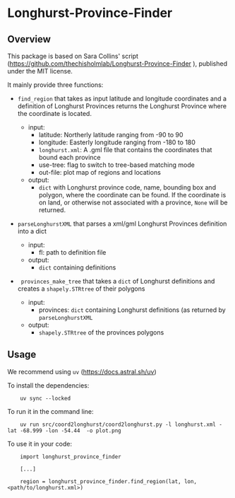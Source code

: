 # Longhurst-Province-Finder

## Overview

This package is based on Sara Collins' script (https://github.com/thechisholmlab/Longhurst-Province-Finder ), published under the MIT license.

It mainly provide three functions:

- `find_region` that takes as input latitude and longitude coordinates and a definition of Longhurst Provinces returns the Longhurst Province where the coordinate is located.

  - input:
    - latitude: Northerly latitude ranging from -90 to 90
    - longitude: Easterly longitude ranging from -180 to 180
    - `longhurst.xml`: A .gml file that contains the coordinates that bound each province
    - use-tree: flag to switch to tree-based matching mode
    - out-file: plot map of regions and locations
  - output:
    - `dict` with Longhurst province code, name, bounding box and polygon, where the coordinate can be found. If the coordinate is on land, or otherwise not associated with a province, `None` will be returned.

- `parseLonghurstXML` that parses a xml/gml Longhurst Provinces definition into a dict

  - input:
    - fl: path to definition file
  - output:
    - `dict` containing definitions

- ` provinces_make_tree` that takes a `dict` of Longhurst definitions and creates a `shapely.STRtree` of their polygons
  - input:
    - provinces: `dict` containing Longhurst definitions (as returned by `parseLonghurstXML`
  - output:
    - `shapely.STRtree` of the provinces polygons

## Usage

We recommend using `uv` (https://docs.astral.sh/uv)

To install the dependencies:

```
	uv sync --locked
```

To run it in the command line:

```
	uv run src/coord2longhurst/coord2longhurst.py -l longhurst.xml -lat -68.999 -lon -54.44  -o plot.png
```

To use it in your code:

```
	import longhurst_province_finder

	[...]

	region = longhurst_province_finder.find_region(lat, lon, <path/to/longhurst.xml>)
```
